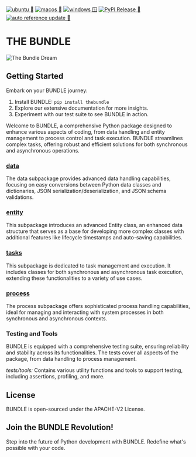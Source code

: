 [![ubuntu 🐧](https://github.com/HorusElohim/TheBundle/actions/workflows/python-ubuntu.yml/badge.svg?branch=main)](https://github.com/HorusElohim/TheBundle/actions/workflows/python-ubuntu.yml)
[![macos 🍏](https://github.com/HorusElohim/TheBundle/actions/workflows/python-darwin.yml/badge.svg)](https://github.com/HorusElohim/TheBundle/actions/workflows/python-darwin.yml)
[![windows 🪟](https://github.com/HorusElohim/TheBundle/actions/workflows/python-windows.yml/badge.svg)](https://github.com/HorusElohim/TheBundle/actions/workflows/python-windows.yml)
[![PyPI Release 🐍](https://github.com/HorusElohim/TheBundle/actions/workflows/publish-pypi.yml/badge.svg)](https://github.com/HorusElohim/TheBundle/actions/workflows/publish-pypi.yml)
[![auto reference update 🔄](https://github.com/HorusElohim/TheBundle/actions/workflows/auto-reference-update.yml/badge.svg)](https://github.com/HorusElohim/TheBundle/actions/workflows/auto-reference-update.yml)

# THE BUNDLE

![The Bundle Dream](thebundle.png)


## Getting Started

Embark on your BUNDLE journey:
1. Install BUNDLE: `pip install thebundle`
2. Explore our extensive documentation for more insights.
3. Experiment with our test suite to see BUNDLE in action.


Welcome to BUNDLE, a comprehensive Python package designed to enhance various aspects of coding, from data handling and entity management to process control and task execution. BUNDLE streamlines complex tasks, offering robust and efficient solutions for both synchronous and asynchronous operations.

### [data](src/bundle/core/data/README.md)
The data subpackage provides advanced data handling capabilities, focusing on easy conversions between Python data classes and dictionaries, JSON serialization/deserialization, and JSON schema validations.

### [entity](src/bundle/core/entity/README.md)
This subpackage introduces an advanced Entity class, an enhanced data structure that serves as a base for developing more complex classes with additional features like lifecycle timestamps and auto-saving capabilities.

### [tasks](src/bundle/core/tasks/README.md)
This subpackage is dedicated to task management and execution. It includes classes for both synchronous and asynchronous task execution, extending these functionalities to a variety of use cases.

### [process](src/bundle/core/process/README.md)
The process subpackage offers sophisticated process handling capabilities, ideal for managing and interacting with system processes in both synchronous and asynchronous contexts.


### Testing and Tools
BUNDLE is equipped with a comprehensive testing suite, ensuring reliability and stability across its functionalities. The tests cover all aspects of the package, from data handling to process management.

*tests/tools:* Contains various utility functions and tools to support testing, including assertions, profiling, and more.

## License
BUNDLE is open-sourced under the APACHE-V2 License.

## Join the BUNDLE Revolution!

Step into the future of Python development with BUNDLE. Redefine what's possible with your code.
